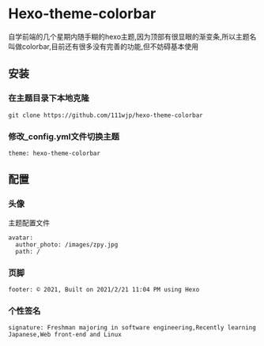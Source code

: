 # Hexo-theme-colorbar
自学前端的几个星期内随手糊的hexo主题,因为顶部有很显眼的渐变条,所以主题名叫做colorbar,目前还有很多没有完善的功能,但不妨碍基本使用

## 安装

### 在主题目录下本地克隆
```
git clone https://github.com/111wjp/hexo-theme-colorbar
```
### 修改_config.yml文件切换主题
```
theme: hexo-theme-colorbar
```

## 配置

### 头像
主题配置文件
```
avatar:
  author_photo: /images/zpy.jpg
  path: /
```
### 页脚
```
footer: © 2021, Built on 2021/2/21 11:04 PM using Hexo
```
### 个性签名
```
signature: Freshman majoring in software engineering,Recently learning Japanese,Web front-end and Linux
```

